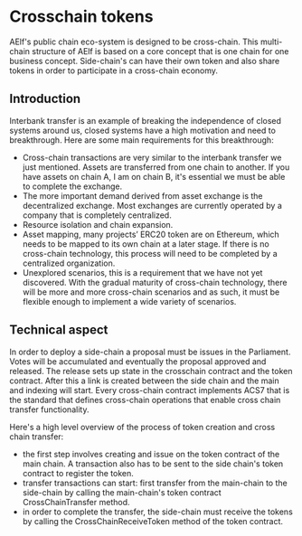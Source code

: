 # Crosschain tokens

AElf's public chain eco-system is designed to be cross-chain. This multi-chain structure of AElf is based on a core concept that is one chain for one business concept. Side-chain's can have their own token and also share tokens in order to participate in a cross-chain economy.

## Introduction

Interbank transfer is an example of breaking the independence of closed systems around us, closed systems have a high motivation and need to breakthrough. Here are some main requirements for this breakthrough:

* Cross-chain transactions are very similar to the interbank transfer we just mentioned. Assets are transferred from one chain to another. If you have assets on chain A, I am on chain B, it's essential we must be able to complete the exchange.
* The more important demand derived from asset exchange is the decentralized exchange. Most exchanges are currently operated by a company that is completely centralized.
* Resource isolation and chain expansion.
* Asset mapping, many projects’ ERC20 token are on Ethereum, which needs to be mapped to its own chain at a later stage. If there is no cross-chain technology, this process will need to be completed by a centralized organization.
* Unexplored scenarios, this is a requirement that we have not yet discovered. With the gradual maturity of cross-chain technology, there will be more and more cross-chain scenarios and as such, it must be flexible enough to implement a wide variety of scenarios.

## Technical aspect

In order to deploy a side-chain a proposal must be issues in the Parliament. Votes will be accumulated and eventually the proposal approved and released. The release sets up state in the crosschain contract and the token contract. After this a link is created between the side chain and the main and indexing will start. Every cross-chain contract implements ACS7 that is the standard that defines cross-chain operations that enable cross chain transfer functionality.

Here's a high level overview of the process of token creation and cross chain transfer:

* the first step involves creating and issue on the token contract of the main chain. A transaction also has to be sent to the side chain's token contract to register the token.
* transfer transactions can start: first transfer from the main-chain to the side-chain by calling the main-chain's token contract CrossChainTransfer method.
* in order to complete the transfer, the side-chain must receive the tokens by calling the CrossChainReceiveToken method of the token contract.

